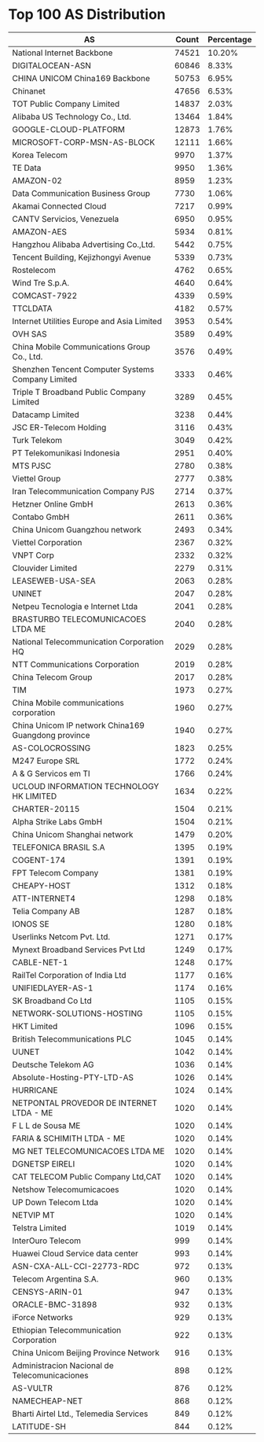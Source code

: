 # Top 100 AS Distribution
| AS | Count | Percentage |
|----|----|----|
| National Internet Backbone | 74521 | 10.20% |
| DIGITALOCEAN-ASN | 60846 | 8.33% |
| CHINA UNICOM China169 Backbone | 50753 | 6.95% |
| Chinanet | 47656 | 6.53% |
| TOT Public Company Limited | 14837 | 2.03% |
| Alibaba US Technology Co., Ltd. | 13464 | 1.84% |
| GOOGLE-CLOUD-PLATFORM | 12873 | 1.76% |
| MICROSOFT-CORP-MSN-AS-BLOCK | 12111 | 1.66% |
| Korea Telecom | 9970 | 1.37% |
| TE Data | 9950 | 1.36% |
| AMAZON-02 | 8959 | 1.23% |
| Data Communication Business Group | 7730 | 1.06% |
| Akamai Connected Cloud | 7217 | 0.99% |
| CANTV Servicios, Venezuela | 6950 | 0.95% |
| AMAZON-AES | 5934 | 0.81% |
| Hangzhou Alibaba Advertising Co.,Ltd. | 5442 | 0.75% |
| Tencent Building, Kejizhongyi Avenue | 5339 | 0.73% |
| Rostelecom | 4762 | 0.65% |
| Wind Tre S.p.A. | 4640 | 0.64% |
| COMCAST-7922 | 4339 | 0.59% |
| TTCLDATA | 4182 | 0.57% |
| Internet Utilities Europe and Asia Limited | 3953 | 0.54% |
| OVH SAS | 3589 | 0.49% |
| China Mobile Communications Group Co., Ltd. | 3576 | 0.49% |
| Shenzhen Tencent Computer Systems Company Limited | 3333 | 0.46% |
| Triple T Broadband Public Company Limited | 3289 | 0.45% |
| Datacamp Limited | 3238 | 0.44% |
| JSC ER-Telecom Holding | 3116 | 0.43% |
| Turk Telekom | 3049 | 0.42% |
| PT Telekomunikasi Indonesia | 2951 | 0.40% |
| MTS PJSC | 2780 | 0.38% |
| Viettel Group | 2777 | 0.38% |
| Iran Telecommunication Company PJS | 2714 | 0.37% |
| Hetzner Online GmbH | 2613 | 0.36% |
| Contabo GmbH | 2611 | 0.36% |
| China Unicom Guangzhou network | 2493 | 0.34% |
| Viettel Corporation | 2367 | 0.32% |
| VNPT Corp | 2332 | 0.32% |
| Clouvider Limited | 2279 | 0.31% |
| LEASEWEB-USA-SEA | 2063 | 0.28% |
| UNINET | 2047 | 0.28% |
| Netpeu Tecnologia e Internet Ltda | 2041 | 0.28% |
| BRASTURBO TELECOMUNICACOES LTDA ME | 2040 | 0.28% |
| National Telecommunication Corporation HQ | 2029 | 0.28% |
| NTT Communications Corporation | 2019 | 0.28% |
| China Telecom Group | 2017 | 0.28% |
| TIM | 1973 | 0.27% |
| China Mobile communications corporation | 1960 | 0.27% |
| China Unicom IP network China169 Guangdong province | 1940 | 0.27% |
| AS-COLOCROSSING | 1823 | 0.25% |
| M247 Europe SRL | 1772 | 0.24% |
| A & G Servicos em TI | 1766 | 0.24% |
| UCLOUD INFORMATION TECHNOLOGY HK LIMITED | 1634 | 0.22% |
| CHARTER-20115 | 1504 | 0.21% |
| Alpha Strike Labs GmbH | 1504 | 0.21% |
| China Unicom Shanghai network | 1479 | 0.20% |
| TELEFONICA BRASIL S.A | 1395 | 0.19% |
| COGENT-174 | 1391 | 0.19% |
| FPT Telecom Company | 1381 | 0.19% |
| CHEAPY-HOST | 1312 | 0.18% |
| ATT-INTERNET4 | 1298 | 0.18% |
| Telia Company AB | 1287 | 0.18% |
| IONOS SE | 1280 | 0.18% |
| Userlinks Netcom Pvt. Ltd. | 1271 | 0.17% |
| Mynext Broadband Services Pvt Ltd | 1249 | 0.17% |
| CABLE-NET-1 | 1248 | 0.17% |
| RailTel Corporation of India Ltd | 1177 | 0.16% |
| UNIFIEDLAYER-AS-1 | 1174 | 0.16% |
| SK Broadband Co Ltd | 1105 | 0.15% |
| NETWORK-SOLUTIONS-HOSTING | 1105 | 0.15% |
| HKT Limited | 1096 | 0.15% |
| British Telecommunications PLC | 1045 | 0.14% |
| UUNET | 1042 | 0.14% |
| Deutsche Telekom AG | 1036 | 0.14% |
| Absolute-Hosting-PTY-LTD-AS | 1026 | 0.14% |
| HURRICANE | 1024 | 0.14% |
| NETPONTAL PROVEDOR DE INTERNET LTDA - ME | 1020 | 0.14% |
| F L L de Sousa ME | 1020 | 0.14% |
| FARIA & SCHIMITH LTDA - ME | 1020 | 0.14% |
| MG NET TELECOMUNICACOES LTDA ME | 1020 | 0.14% |
| DGNETSP EIRELI | 1020 | 0.14% |
| CAT TELECOM Public Company Ltd,CAT | 1020 | 0.14% |
| Netshow Telecomumicacoes | 1020 | 0.14% |
| UP Down Telecom Ltda | 1020 | 0.14% |
| NETVIP MT | 1020 | 0.14% |
| Telstra Limited | 1019 | 0.14% |
| InterOuro Telecom | 999 | 0.14% |
| Huawei Cloud Service data center | 993 | 0.14% |
| ASN-CXA-ALL-CCI-22773-RDC | 972 | 0.13% |
| Telecom Argentina S.A. | 960 | 0.13% |
| CENSYS-ARIN-01 | 947 | 0.13% |
| ORACLE-BMC-31898 | 932 | 0.13% |
| iForce Networks | 929 | 0.13% |
| Ethiopian Telecommunication Corporation | 922 | 0.13% |
| China Unicom Beijing Province Network | 916 | 0.13% |
| Administracion Nacional de Telecomunicaciones | 898 | 0.12% |
| AS-VULTR | 876 | 0.12% |
| NAMECHEAP-NET | 868 | 0.12% |
| Bharti Airtel Ltd., Telemedia Services | 849 | 0.12% |
| LATITUDE-SH | 844 | 0.12% |
